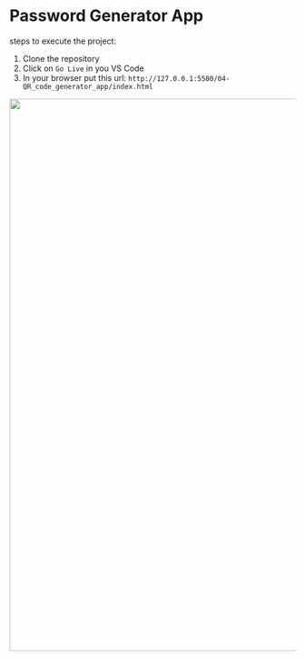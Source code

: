 # Password Generator App

steps to execute the project: 

1. Clone the repository
2. Click on ```Go Live``` in you VS Code
3. In your browser put this url: ```http://127.0.0.1:5500/04-QR_code_generator_app/index.html```


<p align="center">
  <img align="center" src="" width="788" height="972">
</p>
